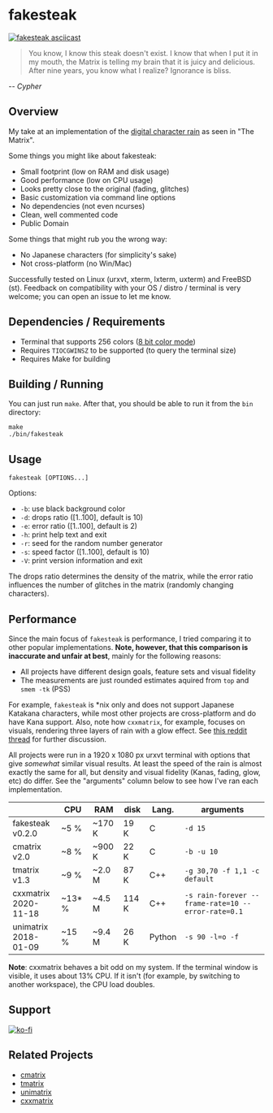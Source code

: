 # fakesteak 

[![fakesteak asciicast](https://asciinema.org/a/z9gykqvDEfmh9aKVlJtu3LOCs.svg)](https://asciinema.org/a/z9gykqvDEfmh9aKVlJtu3LOCs)

> You know, I know this steak doesn't exist. I know that when I put it in my mouth, the Matrix is telling my brain that it is juicy and delicious. After nine years, you know what I realize? Ignorance is bliss.

 -- _Cypher_

## Overview 

My take at an implementation of the [digital character rain](https://en.wikipedia.org/wiki/Matrix_digital_rain) 
as seen in "The Matrix". 

Some things you might like about fakesteak:

 - Small footprint (low on RAM and disk usage)
 - Good performance (low on CPU usage)
 - Looks pretty close to the original (fading, glitches)
 - Basic customization via command line options
 - No dependencies (not even ncurses)
 - Clean, well commented code
 - Public Domain

Some things that might rub you the wrong way:

 - No Japanese characters (for simplicity's sake)
 - Not cross-platform (no Win/Mac)

Successfully tested on Linux (urxvt, xterm, lxterm, uxterm) and FreeBSD (st). 
Feedback on compatibility with your OS / distro / terminal is very welcome; 
you can open an issue to let me know.

## Dependencies / Requirements

- Terminal that supports 256 colors ([8 bit color mode](https://en.wikipedia.org/wiki/ANSI_escape_code#8-bit))
- Requires `TIOCGWINSZ` to be supported (to query the terminal size)
- Requires Make for building

## Building / Running

You can just run `make`. After that, you should be able to run it from the `bin` directory:

    make
    ./bin/fakesteak

## Usage

    fakesteak [OPTIONS...]

Options:

  - `-b`: use black background color
  - `-d`: drops ratio ([1..100], default is 10)
  - `-e`: error ratio ([1..100], default is 2)
  - `-h`: print help text and exit
  - `-r`: seed for the random number generator
  - `-s`: speed factor ([1..100], default is 10)
  - `-V`: print version information and exit

The drops ratio determines the density of the matrix, while the error ratio influences
the number of glitches in the matrix (randomly changing characters). 

## Performance

Since the main focus of `fakesteak` is performance, I tried comparing it to other popular 
implementations. **Note, however, that this comparison is inaccurate and unfair at best**, 
mainly for the following reasons:

- All projects have different design goals, feature sets and visual fidelity
- The measurements are just rounded estimates aquired from `top` and `smem -tk` (PSS)

For example, `fakesteak` is \*nix only and does not support Japanese Katakana characters, 
while most other projects are cross-platform and do have Kana support. Also, note how `cxxmatrix`, 
for example, focuses on visuals, rendering three layers of rain with a glow effect. 
See [this reddit thread](https://www.reddit.com/r/unixporn/comments/ju62xa/oc_fakesteak_yet_another_matrix_rain_generator/gcdu5tl/) 
for further discussion.

All projects were run in a 1920 x 1080 px urxvt terminal with options that give _somewhat_ 
similar visual results. At least the speed of the rain is almost exactly the same for all, 
but density and visual fidelity (Kanas, fading, glow, etc) do differ. See the "arguments" 
column below to see how I've ran each implementation.

|                         | CPU      | RAM    | disk  | Lang.    | arguments                                          |
|-------------------------|----------|--------|-------|----------|----------------------------------------------------|
| fakesteak<br>v0.2.0     |     ~5 % | ~170 K |  19 K | C        | `-d 15`                                            |
|   cmatrix<br>v2.0       |     ~8 % | ~900 K |  22 K | C        | `-b -u 10`                                         |
|   tmatrix<br>v1.3       |     ~9 % | ~2.0 M |  87 K | C++      | `-g 30,70 -f 1,1 -c default`                       |
| cxxmatrix<br>2020-11-18 |  ~13\* % | ~4.5 M | 114 K | C++      | `-s rain-forever --frame-rate=10 --error-rate=0.1` |
| unimatrix<br>2018-01-09 |    ~15 % | ~9.4 M |  26 K | Python   | `-s 90 -l=o -f`                                    |

**Note**: cxxmatrix behaves a bit odd on my system. If the terminal window is visible, 
it uses about 13% CPU. If it isn't (for example, by switching to another workspace), 
the CPU load doubles.

## Support

[![ko-fi](https://www.ko-fi.com/img/githubbutton_sm.svg)](https://ko-fi.com/L3L22BUD8)

## Related Projects

- [cmatrix](https://github.com/abishekvashok/cmatrix)
- [tmatrix](https://github.com/M4444/TMatrix)
- [unimatrix](https://github.com/will8211/unimatrix)
- [cxxmatrix](https://github.com/akinomyoga/cxxmatrix)
